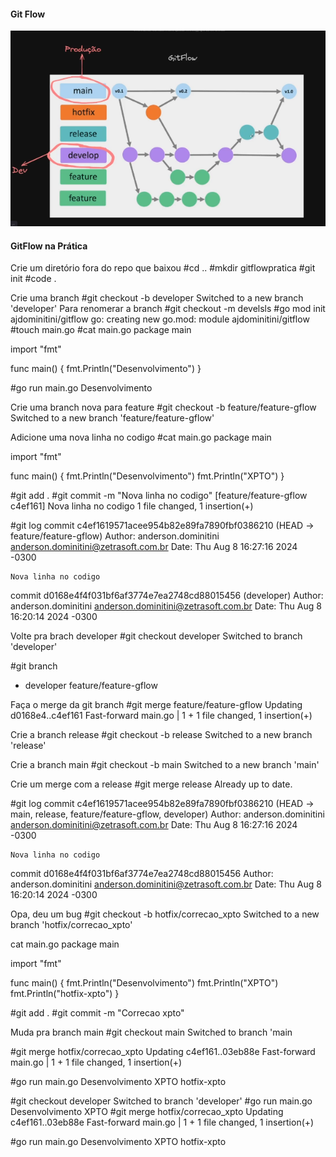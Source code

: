 #### Git Flow
![imagem](/imagens/gflow.png)

#### GitFlow na Prática

Crie um diretório fora do repo que baixou
#cd ..
#mkdir gitflowpratica
#git init
#code .

Crie uma branch
#git checkout -b developer
Switched to a new branch 'developer'
Para renomerar a branch
#git checkout -m develsls
#go mod init ajdominitini/gitflow
go: creating new go.mod: module ajdominitini/gitflow
#touch main.go
#cat main.go 
package main

import "fmt"

func main() {
        fmt.Println("Desenvolvimento")
}

#go run main.go
Desenvolvimento

Crie uma branch nova para feature
#git checkout -b feature/feature-gflow
Switched to a new branch 'feature/feature-gflow'

Adicione uma nova linha no codigo
#cat main.go 
package main

import "fmt"

func main() {
        fmt.Println("Desenvolvimento")
        fmt.Println("XPTO")
}

#git add .
#git commit -m "Nova linha no codigo"
[feature/feature-gflow c4ef161] Nova linha no codigo
 1 file changed, 1 insertion(+)

#git log
commit c4ef1619571acee954b82e89fa7890fbf0386210 (HEAD -> feature/feature-gflow)
Author: anderson.dominitini <anderson.dominitini@zetrasoft.com.br>
Date:   Thu Aug 8 16:27:16 2024 -0300

    Nova linha no codigo

commit d0168e4f4f031bf6af3774e7ea2748cd88015456 (developer)
Author: anderson.dominitini <anderson.dominitini@zetrasoft.com.br>
Date:   Thu Aug 8 16:20:14 2024 -0300

Volte pra brach developer
#git checkout developer
Switched to branch 'developer'

#git branch
* developer
  feature/feature-gflow

Faça o merge da git branch
#git merge feature/feature-gflow
Updating d0168e4..c4ef161
Fast-forward
 main.go | 1 +
 1 file changed, 1 insertion(+)

Crie a branch release
#git checkout -b release
Switched to a new branch 'release'

Crie a branch main
#git checkout -b main
Switched to a new branch 'main'

Crie um merge com a release
#git merge release
Already up to date.

#git log
commit c4ef1619571acee954b82e89fa7890fbf0386210 (HEAD -> main, release, feature/feature-gflow, developer)
Author: anderson.dominitini <anderson.dominitini@zetrasoft.com.br>
Date:   Thu Aug 8 16:27:16 2024 -0300

    Nova linha no codigo

commit d0168e4f4f031bf6af3774e7ea2748cd88015456
Author: anderson.dominitini <anderson.dominitini@zetrasoft.com.br>
Date:   Thu Aug 8 16:20:14 2024 -0300

Opa, deu um bug
#git checkout -b hotfix/correcao_xpto
Switched to a new branch 'hotfix/correcao_xpto'

cat main.go 
package main

import "fmt"

func main() {
        fmt.Println("Desenvolvimento")
        fmt.Println("XPTO")
        fmt.Println("hotfix-xpto")
}

#git add .
#git commit -m "Correcao xpto"

Muda pra branch main
#git checkout main
Switched to branch 'main

#git merge hotfix/correcao_xpto
Updating c4ef161..03eb88e
Fast-forward
 main.go | 1 +
 1 file changed, 1 insertion(+)

#go run main.go
Desenvolvimento
XPTO
hotfix-xpto

#git checkout developer
Switched to branch 'developer'
#go run main.go 
Desenvolvimento
XPTO
#git merge hotfix/correcao_xpto 
Updating c4ef161..03eb88e
Fast-forward
 main.go | 1 +
 1 file changed, 1 insertion(+)

#go run main.go 
Desenvolvimento
XPTO
hotfix-xpto

